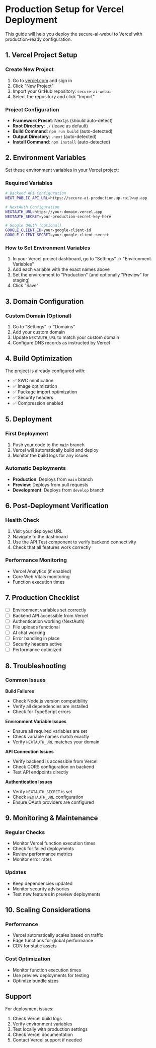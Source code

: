# Production Setup for Vercel Deployment

This guide will help you deploy the secure-ai-webui to Vercel with production-ready configuration.

## 1. Vercel Project Setup

### Create New Project
1. Go to [vercel.com](https://vercel.com) and sign in
2. Click "New Project"
3. Import your GitHub repository: `secure-ai-webui`
4. Select the repository and click "Import"

### Project Configuration
- **Framework Preset**: Next.js (should auto-detect)
- **Root Directory**: `./` (leave as default)
- **Build Command**: `npm run build` (auto-detected)
- **Output Directory**: `.next` (auto-detected)
- **Install Command**: `npm install` (auto-detected)

## 2. Environment Variables

Set these environment variables in your Vercel project:

### Required Variables
```bash
# Backend API Configuration
NEXT_PUBLIC_API_URL=https://secure-ai-production.up.railway.app

# NextAuth Configuration
NEXTAUTH_URL=https://your-domain.vercel.app
NEXTAUTH_SECRET=your-production-secret-key-here

# Google OAuth (optional)
GOOGLE_CLIENT_ID=your-google-client-id
GOOGLE_CLIENT_SECRET=your-google-client-secret
```

### How to Set Environment Variables
1. In your Vercel project dashboard, go to "Settings" → "Environment Variables"
2. Add each variable with the exact names above
3. Set the environment to "Production" (and optionally "Preview" for staging)
4. Click "Save"

## 3. Domain Configuration

### Custom Domain (Optional)
1. Go to "Settings" → "Domains"
2. Add your custom domain
3. Update `NEXTAUTH_URL` to match your custom domain
4. Configure DNS records as instructed by Vercel

## 4. Build Optimization

The project is already configured with:
- ✅ SWC minification
- ✅ Image optimization
- ✅ Package import optimization
- ✅ Security headers
- ✅ Compression enabled

## 5. Deployment

### First Deployment
1. Push your code to the `main` branch
2. Vercel will automatically build and deploy
3. Monitor the build logs for any issues

### Automatic Deployments
- **Production**: Deploys from `main` branch
- **Preview**: Deploys from pull requests
- **Development**: Deploys from `develop` branch

## 6. Post-Deployment Verification

### Health Check
1. Visit your deployed URL
2. Navigate to the dashboard
3. Use the API Test component to verify backend connectivity
4. Check that all features work correctly

### Performance Monitoring
- Vercel Analytics (if enabled)
- Core Web Vitals monitoring
- Function execution times

## 7. Production Checklist

- [ ] Environment variables set correctly
- [ ] Backend API accessible from Vercel
- [ ] Authentication working (NextAuth)
- [ ] File uploads functional
- [ ] AI chat working
- [ ] Error handling in place
- [ ] Security headers active
- [ ] Performance optimized

## 8. Troubleshooting

### Common Issues

**Build Failures**
- Check Node.js version compatibility
- Verify all dependencies are installed
- Check for TypeScript errors

**Environment Variable Issues**
- Ensure all required variables are set
- Check variable names match exactly
- Verify `NEXTAUTH_URL` matches your domain

**API Connection Issues**
- Verify backend is accessible from Vercel
- Check CORS configuration on backend
- Test API endpoints directly

**Authentication Issues**
- Verify `NEXTAUTH_SECRET` is set
- Check `NEXTAUTH_URL` configuration
- Ensure OAuth providers are configured

## 9. Monitoring & Maintenance

### Regular Checks
- Monitor Vercel function execution times
- Check for failed deployments
- Review performance metrics
- Monitor error rates

### Updates
- Keep dependencies updated
- Monitor security advisories
- Test new features in preview deployments

## 10. Scaling Considerations

### Performance
- Vercel automatically scales based on traffic
- Edge functions for global performance
- CDN for static assets

### Cost Optimization
- Monitor function execution times
- Use preview deployments for testing
- Optimize bundle sizes

## Support

For deployment issues:
1. Check Vercel build logs
2. Verify environment variables
3. Test locally with production settings
4. Check Vercel documentation
5. Contact Vercel support if needed 